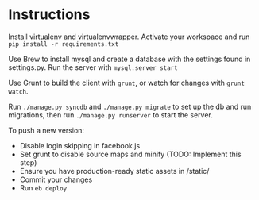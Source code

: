 Instructions
=========

Install virtualenv and virtualenvwrapper. Activate your workspace and run `pip install -r requirements.txt` 

Use Brew to install mysql and create a database with the settings found in settings.py. Run the server with `mysql.server start`

Use Grunt to build the client with `grunt`, or watch for changes with `grunt watch`.

Run `./manage.py syncdb` and `./manage.py migrate` to set up the db and run migrations, then run `./manage.py runserver` to start the server.

To push a new version:
- Disable login skipping in facebook.js
- Set grunt to disable source maps and minify (TODO: Implement this step)
- Ensure you have production-ready static assets in /static/
- Commit your changes
- Run `eb deploy`
